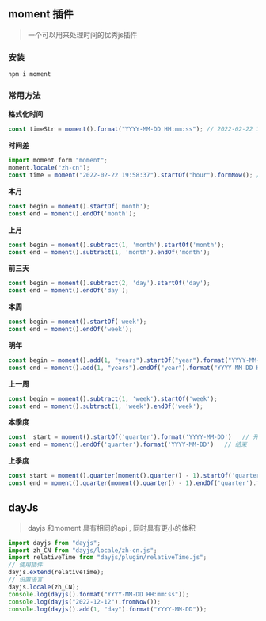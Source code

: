 ## moment 插件

> 一个可以用来处理时间的优秀js插件

### 安装

```shell
npm i moment
```
### 常用方法

**格式化时间**

```js
const timeStr = moment().format("YYYY-MM-DD HH:mm:ss"); // 2022-02-22 19:58:37
```

**时间差**

```js
import moment form "moment";
moment.locale("zh-cn");
const time = moment("2022-02-22 19:58:37").startOf("hour").formNow(); // 1小时前
```

**本月**

```js
const begin = moment().startOf('month');
const end = moment().endOf('month');
```

**上月**

```js
const begin = moment().subtract(1, 'month').startOf('month');
const end = moment().subtract(1, 'month').endOf('month');
```
**前三天**

```js
const begin = moment().subtract(2, 'day').startOf('day');
const end = moment().endOf('day');
```

**本周**

```js
const begin = moment().startOf('week');
const end = moment().endOf('week');
```

**明年**

```js
const begin = moment().add(1, "years").startOf("year").format("YYYY-MM-DD HH:mm:ss");
const end = moment().add(1, "years").endOf("year").format("YYYY-MM-DD HH:mm:ss");
```

**上一周**

```js
const begin = moment().subtract(1, 'week').startOf('week');
const end = moment().subtract(1, 'week').endOf('week');
```

**本季度**

```js
const  start = moment().startOf('quarter').format('YYYY-MM-DD')   // 开始
const end = moment().endOf('quarter').format('YYYY-MM-DD')   // 结束
```

**上季度**
```js
const start = moment().quarter(moment().quarter() - 1).startOf('quarter').format('YYYY-MM-DD')
const end = moment().quarter(moment().quarter() - 1).endOf('quarter').format('YYYY-MM-DD')
```

## dayJs

> dayjs 和moment 具有相同的api , 同时具有更小的体积

```js
import dayjs from "dayjs";
import zh_CN from "dayjs/locale/zh-cn.js";
import relativeTime from "dayjs/plugin/relativeTime.js";
// 使用插件
dayjs.extend(relativeTime);
// 设置语言
dayjs.locale(zh_CN);
console.log(dayjs().format("YYYY-MM-DD HH:mm:ss"));
console.log(dayjs("2022-12-12").fromNow());
console.log(dayjs().add(1, "day").format("YYYY-MM-DD"));
```

